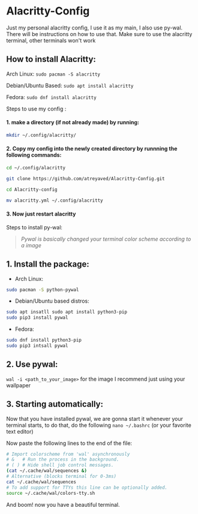 # Alacritty-Config
Just my personal alacritty config, I use it as my main, I also use py-wal. There will be instructions on how to use that.
Make sure to use the alacritty terminal, other terminals won't work

## How to install Alacritty:

Arch Linux: `sudo pacman -S alacritty`
 
Debian/Ubuntu Based: `sudo apt install alacritty`
  
Fedora: `sudo dnf install alacritty` 

Steps to use my config :
#### 1. make a directory (if not already made) by running: 
```bash                        
mkdir ~/.config/alacritty/
```

#### 2. Copy my config into the newly created directory by runnning the following commands: 
                
```bash                                            
cd ~/.config/alacritty

git clone https://github.com/atreyaved/Alacritty-Config.git

cd Alacritty-config

mv alacritty.yml ~/.config/alacritty
```
#### 3. Now just restart alacritty

Steps to install py-wal:
> _Pywal is basically changed your terminal color scheme according to a image_

## 1. Install the package:

- Arch Linux:
```bash
sudo pacman -S python-pywal
```
- Debian/Ubuntu based distros:
```bash
sudo apt insatll sudo apt install python3-pip
sudo pip3 install pywal    
```
- Fedora: 
```bash
sudo dnf install python3-pip
sudo pip3 intsall pywal
```
## 2. Use pywal: 
`wal -i <path_to_your_image>` for the image I recommend just using your wallpaper

## 3. Starting automatically: 
Now that you have installed pywal, we are gonna start it whenever your terminal starts, to do that, do the following
`nano ~/.bashrc` (or your favorite text editor)

Now paste the following lines to the end of the file:
```bash
# Import colorscheme from 'wal' asynchronously
# &   # Run the process in the background.
# ( ) # Hide shell job control messages.
(cat ~/.cache/wal/sequences &)
# Alternative (blocks terminal for 0-3ms)
cat ~/.cache/wal/sequences
# To add support for TTYs this line can be optionally added.
source ~/.cache/wal/colors-tty.sh
```
And boom! now you have a beautiful terminal.
